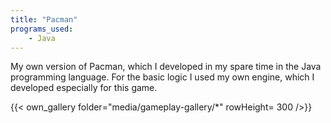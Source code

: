 ```yaml
---
title: "Pacman"
programs_used:
    - Java
---
```


My own version of Pacman, which I developed in my spare time in the Java programming language. For the basic logic I used my own engine, which I developed especially for this game.

{{< own_gallery folder="media/gameplay-gallery/*" rowHeight= 300 />}}